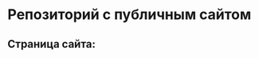 # Репозиторий с публичным сайтом
## Страница сайта:
<!-- Здесь будет ссылка на публичную страницу -->